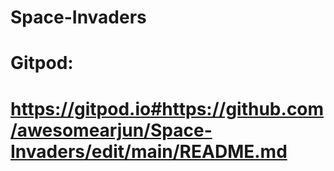 # Space-Invaders
# Gitpod:
# https://gitpod.io#https://github.com/awesomearjun/Space-Invaders/edit/main/README.md
